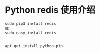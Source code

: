 # Python redis 使用介绍

```
sudo pip3 install redis
或
sudo easy_install redis


apt-get install python-pip 
```
